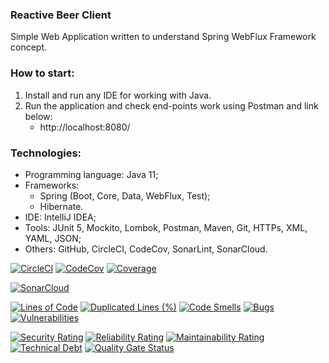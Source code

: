 ### Reactive Beer Client
Simple Web Application written to understand Spring WebFlux Framework concept.



### How to start:
1. Install and run any IDE for working with Java.
2. Run the application and check end-points work using Postman and link below:
   - http://localhost:8080/



### Technologies:
- Programming language: Java 11;
- Frameworks:
  - Spring (Boot, Core, Data, WebFlux, Test);
  - Hibernate.
- IDE: IntelliJ IDEA;
- Tools: JUnit 5, Mockito, Lombok, Postman, Maven, Git, HTTPs, XML, YAML, JSON;
- Others: GitHub, CircleCI, CodeCov, SonarLint, SonarCloud.

[![CircleCI](https://circleci.com/gh/Crazy-pro/reactive-beer-client.svg?style=svg)](https://app.circleci.com/gh/Crazy-pro/reactive-beer-client)
[![CodeCov](https://codecov.io/gh/Crazy-pro/reactive-beer-client/branch/master/graph/badge.svg)](https://codecov.io/gh/Crazy-pro/reactive-beer-client)
[![Coverage](https://sonarcloud.io/api/project_badges/measure?project=Crazy-pro_reactive-beer-client&metric=coverage)](https://sonarcloud.io/summary/new_code?id=Crazy-pro_reactive-beer-client)

[![SonarCloud](https://sonarcloud.io/images/project_badges/sonarcloud-black.svg)](https://sonarcloud.io/summary/new_code?id=Crazy-pro_reactive-beer-client)

[![Lines of Code](https://sonarcloud.io/api/project_badges/measure?project=Crazy-pro_reactive-beer-client&metric=ncloc)](https://sonarcloud.io/summary/new_code?id=Crazy-pro_reactive-beer-client)
[![Duplicated Lines (%)](https://sonarcloud.io/api/project_badges/measure?project=Crazy-pro_reactive-beer-client&metric=duplicated_lines_density)](https://sonarcloud.io/summary/new_code?id=Crazy-pro_reactive-beer-client)
[![Code Smells](https://sonarcloud.io/api/project_badges/measure?project=Crazy-pro_reactive-beer-client&metric=code_smells)](https://sonarcloud.io/summary/new_code?id=Crazy-pro_reactive-beer-client)
[![Bugs](https://sonarcloud.io/api/project_badges/measure?project=Crazy-pro_reactive-beer-client&metric=bugs)](https://sonarcloud.io/summary/new_code?id=Crazy-pro_reactive-beer-client)
[![Vulnerabilities](https://sonarcloud.io/api/project_badges/measure?project=Crazy-pro_reactive-beer-client&metric=vulnerabilities)](https://sonarcloud.io/summary/new_code?id=Crazy-pro_reactive-beer-client)

[![Security Rating](https://sonarcloud.io/api/project_badges/measure?project=Crazy-pro_reactive-beer-client&metric=security_rating)](https://sonarcloud.io/summary/new_code?id=Crazy-pro_reactive-beer-client)
[![Reliability Rating](https://sonarcloud.io/api/project_badges/measure?project=Crazy-pro_reactive-beer-client&metric=reliability_rating)](https://sonarcloud.io/summary/new_code?id=Crazy-pro_reactive-beer-client)
[![Maintainability Rating](https://sonarcloud.io/api/project_badges/measure?project=Crazy-pro_reactive-beer-client&metric=sqale_rating)](https://sonarcloud.io/summary/new_code?id=Crazy-pro_reactive-beer-client)
[![Technical Debt](https://sonarcloud.io/api/project_badges/measure?project=Crazy-pro_reactive-beer-client&metric=sqale_index)](https://sonarcloud.io/summary/new_code?id=Crazy-pro_reactive-beer-client)
[![Quality Gate Status](https://sonarcloud.io/api/project_badges/measure?project=Crazy-pro_reactive-beer-client&metric=alert_status)](https://sonarcloud.io/summary/new_code?id=Crazy-pro_reactive-beer-client)
